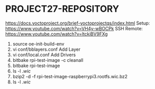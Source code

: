 
# PROJECT27-REPOSITORY

https://docs.yoctoproject.org/brief-yoctoprojectqs/index.html
Setup: https://www.youtube.com/watch?v=VH4y-wBOCPk
SSH Remote: https://www.youtube.com/watch?v=ltckiBV9FXg

1. source oe-init-build-env
2. vi conf/bblayers.conf
   Add Layer
3. vi conf/local.conf
   Add Drivers
4. bitbake rpi-test-image -c cleanall
5. bitbake rpi-test-image
6. ls -l *.wic*
7. bzip2 -d -f rpi-test-image-raspberrypi3.rootfs.wic.bz2
8. ls -l *.wic*
